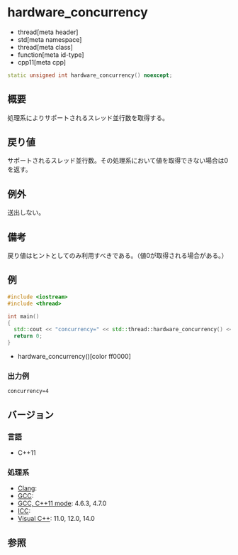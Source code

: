 # hardware_concurrency
* thread[meta header]
* std[meta namespace]
* thread[meta class]
* function[meta id-type]
* cpp11[meta cpp]

```cpp
static unsigned int hardware_concurrency() noexcept;
```

## 概要
処理系によりサポートされるスレッド並行数を取得する。


## 戻り値
サポートされるスレッド並行数。その処理系において値を取得できない場合は0を返す。


## 例外
送出しない。


## 備考
戻り値はヒントとしてのみ利用すべきである。（値0が取得される場合がある。）


## 例
```cpp
#include <iostream>
#include <thread>

int main()
{
  std::cout << "concurrency=" << std::thread::hardware_concurrency() << std::endl;
  return 0;
}
```
* hardware_concurrency()[color ff0000]

### 出力例
```
concurrency=4
```

## バージョン
### 言語
- C++11

### 処理系
- [Clang](/implementation.md#clang):
- [GCC](/implementation.md#gcc):
- [GCC, C++11 mode](/implementation.md#gcc): 4.6.3, 4.7.0
- [ICC](/implementation.md#icc):
- [Visual C++](/implementation.md#visual_cpp): 11.0, 12.0, 14.0

## 参照

